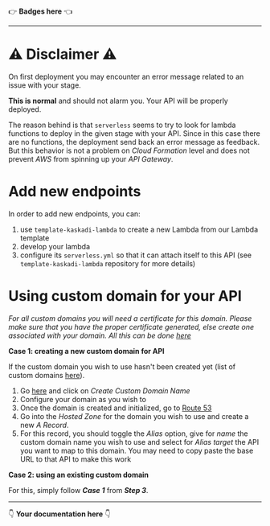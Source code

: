 :point_right: **Badges here** :point_left:

****

# :warning: Disclaimer :warning:

On first deployment you may encounter an error message related to an issue with your stage.

**This is normal** and should not alarm you. Your API will be properly deployed.

The reason behind is that `serverless` seems to try to look for lambda functions to deploy in the given stage with your API. Since in this case there are no functions, the deployment send back an error message as feedback. But this behavior is not a problem on _Cloud Formation_ level and does not prevent _AWS_ from spinning up your _API Gateway_.

# Add new endpoints

In order to add new endpoints, you can:
1. use `template-kaskadi-lambda` to create a new Lambda from our Lambda template
2. develop your lambda
3. configure its `serverless.yml` so that it can attach itself to this API (see `template-kaskadi-lambda` repository for more details)

# Using custom domain for your API

_For all custom domains you will need a certificate for this domain. Please make sure that you have the proper certificate generated, else create one associated with your domain. All this can be done [here](https://console.aws.amazon.com/acm/home?region=us-east-1#/)_

**Case 1: creating a new custom domain for API**

If the custom domain you wish to use hasn't been created yet (list of custom domains [here](https://eu-central-1.console.aws.amazon.com/apigateway/home?region=eu-central-1#/custom-domain-names)).

1. Go [here](https://eu-central-1.console.aws.amazon.com/apigateway/home?region=eu-central-1#/custom-domain-names) and click on _Create Custom Domain Name_
2. Configure your domain as you wish to
3. Once the domain is created and initialized, go to [Route 53](https://console.aws.amazon.com/route53/home?region=eu-central-1)
4. Go into the _Hosted Zone_ for the domain you wish to use and create a new _A Record_.
5. For this record, you should toggle the _Alias_ option, give for _name_ the custom domain name you wish to use and select for _Alias target_ the API you want to map to this domain. You may need to copy paste the base URL to that API to make this work

**Case 2: using an existing custom domain**

For this, simply follow **_Case 1_** from **_Step 3_**.

****

:point_down: **Your documentation here** :point_down:
